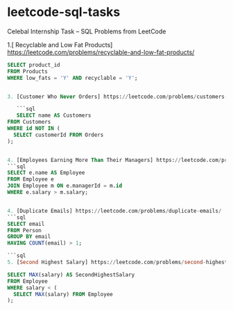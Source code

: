 # leetcode-sql-tasks
Celebal Internship Task – SQL Problems from LeetCode


1.[ Recyclable and Low Fat Products]  https://leetcode.com/problems/recyclable-and-low-fat-products/
```sql
SELECT product_id
FROM Products
WHERE low_fats = 'Y' AND recyclable = 'Y';


3. [Customer Who Never Orders] https://leetcode.com/problems/customers-who-never-order/description/

   ```sql
   SELECT name AS Customers
FROM Customers
WHERE id NOT IN (
  SELECT customerId FROM Orders
);


4. [Employees Earning More Than Their Managers] https://leetcode.com/problems/employees-earning-more-than-their-managers/?source=submission-ac
```sql
SELECT e.name AS Employee
FROM Employee e
JOIN Employee m ON e.managerId = m.id
WHERE e.salary > m.salary;


4. [Duplicate Emails] https://leetcode.com/problems/duplicate-emails/
```sql
SELECT email
FROM Person
GROUP BY email
HAVING COUNT(email) > 1;

```sql
5. [Second Highest Salary] https://leetcode.com/problems/second-highest-salary/

SELECT MAX(salary) AS SecondHighestSalary
FROM Employee
WHERE salary < (
  SELECT MAX(salary) FROM Employee
);

